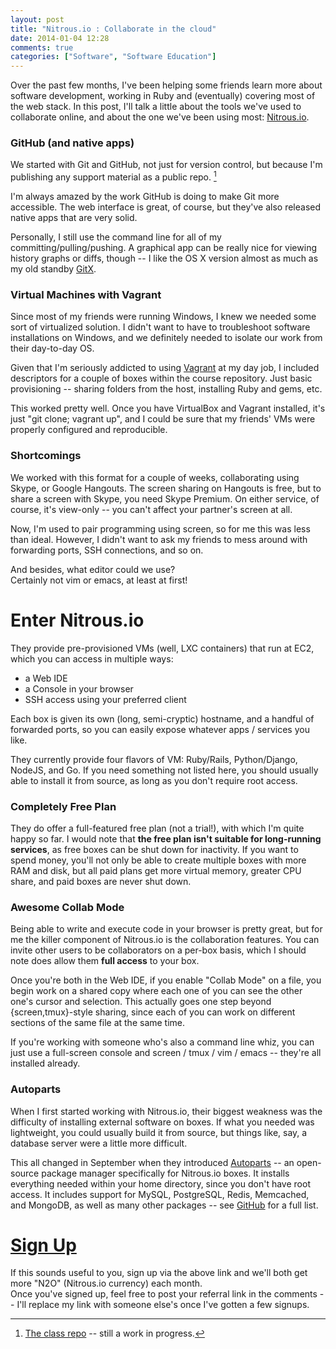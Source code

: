 ```yaml
---
layout: post
title: "Nitrous.io : Collaborate in the cloud"
date: 2014-01-04 12:28
comments: true
categories: ["Software", "Software Education"]
---
```


Over the past few months, I've been helping some friends learn more about software development,
working in Ruby and (eventually) covering most of the web stack.
In this post, I'll talk a little about the tools we've used to collaborate online, and about the one we've been using most: [Nitrous.io](https://www.nitrous.io/join/cs43HaW_jfc).

<!-- more -->

### GitHub (and native apps)

We started with Git and GitHub, not just for version control, but because I'm publishing any
support material as a public repo. [^1]

[^1]: [The class repo](https://github.com/LeeXGreen/sep2013/) -- still a work in progress.

I'm always amazed by the work GitHub is doing to make Git more accessible.
The web interface is great, of course, but they've also released native apps that are very solid.

Personally, I still use the command line for all of my committing/pulling/pushing.
A graphical app can be really nice for viewing history graphs or diffs, though --
I like the OS X version almost as much as my old standby [GitX](http://gitx.org/).


### Virtual Machines with Vagrant

Since most of my friends were running Windows, I knew we needed some sort of virtualized solution.
I didn't want to have to troubleshoot software installations on Windows,
and we definitely needed to isolate our work from their day-to-day OS.

Given that I'm seriously addicted to using [Vagrant](http://www.vagrantup.com) at my day job,
I included descriptors for a couple of boxes within the course repository.
Just basic provisioning -- sharing folders from the host, installing Ruby and gems, etc.

This worked pretty well.
Once you have VirtualBox and Vagrant installed, it's just "git clone; vagrant up",
and I could be sure that my friends' VMs were properly configured and reproducible.


### Shortcomings

We worked with this format for a couple of weeks, collaborating using Skype, or Google Hangouts.
The screen sharing on Hangouts is free, but to share a screen with Skype, you need Skype Premium.
On either service, of course, it's view-only -- you can't affect your partner's screen at all.

Now, I'm used to pair programming using screen, so for me this was less than ideal.
However, I didn't want to ask my friends to mess around with
forwarding ports, SSH connections, and so on.

And besides, what editor could we use?  
Certainly not vim or emacs, at least at first!


# Enter Nitrous.io


They provide pre-provisioned VMs (well, LXC containers) that run at EC2,
which you can access in multiple ways:

* a Web IDE
* a Console in your browser
* SSH access using your preferred client

Each box is given its own (long, semi-cryptic) hostname, and a handful of forwarded ports,
so you can easily expose whatever apps / services you like.

They currently provide four flavors of VM: Ruby/Rails, Python/Django, NodeJS, and Go.
If you need something not listed here, you should usually able to install it from source,
as long as you don't require root access.


### Completely Free Plan

They do offer a full-featured free plan (not a trial!), with which I'm quite happy so far.
I would note that **the free plan isn't suitable for long-running services**,
as free boxes can be shut down for inactivity.
If you want to spend money, you'll not only be able to create multiple boxes with more RAM and disk,
but all paid plans get more virtual memory, greater CPU share, and paid boxes are never shut down.  


### Awesome Collab Mode

Being able to write and execute code in your browser is pretty great,
but for me the killer component of Nitrous.io is the collaboration features.
You can invite other users to be collaborators on a per-box basis,
which I should note does allow them **full access** to your box.

Once you're both in the Web IDE, if you enable "Collab Mode" on a file,
you begin work on a shared copy where each one of you can see the other one's cursor and selection.
This actually goes one step beyond {screen,tmux}-style sharing,
since each of you can work on different sections of the same file at the same time.

If you're working with someone who's also a command line whiz, you can just use a full-screen console and screen / tmux / vim / emacs -- they're all installed already.


### Autoparts

When I first started working with Nitrous.io,
their biggest weakness was the difficulty of installing external software on boxes.
If what you needed was lightweight, you could usually build it from source, but things like,
say, a database server were a little more difficult.

This all changed in September when they introduced [Autoparts](http://blog.nitrous.io/2013/09/18/introducing-autoparts-for-nitrous-io.html) --
an open-source package manager specifically for Nitrous.io boxes.
It installs everything needed within your home directory, since you don't have root access.
It includes support for MySQL, PostgreSQL, Redis, Memcached, and MongoDB, as well as many other packages -- see [GitHub](https://github.com/action-io/autoparts/tree/master/lib/autoparts/packages) for a full list.


# [Sign Up](https://www.nitrous.io/join/cs43HaW_jfc)

If this sounds useful to you, sign up via the above link and we'll both get more "N2O" (Nitrous.io currency) each month.  
Once you've signed up, feel free to post your referral link in the comments -- I'll replace my link with someone else's once I've gotten a few signups.
